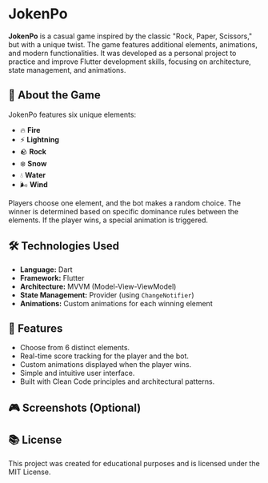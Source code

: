 
# JokenPo

**JokenPo** is a casual game inspired by the classic "Rock, Paper, Scissors," but with a unique twist. The game features additional elements, animations, and modern functionalities. It was developed as a personal project to practice and improve Flutter development skills, focusing on architecture, state management, and animations.

## 📖 About the Game

JokenPo features six unique elements:

-   🔥 **Fire**
-   ⚡ **Lightning**
-   🪨 **Rock**
-   ❄️ **Snow**
-   💧 **Water**
-   🌬️ **Wind**

Players choose one element, and the bot makes a random choice. The winner is determined based on specific dominance rules between the elements. If the player wins, a special animation is triggered.

## 🛠️ Technologies Used

-   **Language:** Dart
-   **Framework:** Flutter
-   **Architecture:** MVVM (Model-View-ViewModel)
-   **State Management:** Provider (using `ChangeNotifier`)
-   **Animations:** Custom animations for each winning element

## 🚀 Features

-   Choose from 6 distinct elements.
-   Real-time score tracking for the player and the bot.
-   Custom animations displayed when the player wins.
-   Simple and intuitive user interface.
-   Built with Clean Code principles and architectural patterns.
    

## 🎮 Screenshots (Optional)


## 📚 License

This project was created for educational purposes and is licensed under the MIT License.